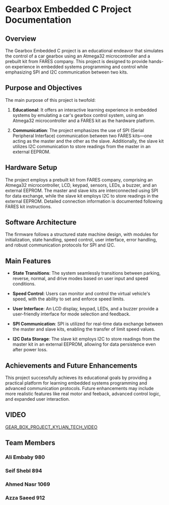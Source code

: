 # Gearbox Embedded C Project Documentation

## Overview

The Gearbox Embedded C project is an educational endeavor that simulates the control of a car gearbox using an Atmega32 microcontroller and a prebuilt kit from FARES company. This project is designed to provide hands-on experience in embedded systems programming and control while emphasizing SPI and I2C communication between two kits.

## Purpose and Objectives

The main purpose of this project is twofold:

1. **Educational**: It offers an interactive learning experience in embedded systems by emulating a car's gearbox control system, using an Atmega32 microcontroller and a FARES kit as the hardware platform.

2. **Communication**: The project emphasizes the use of SPI (Serial Peripheral Interface) communication between two FARES kits—one acting as the master and the other as the slave. Additionally, the slave kit utilizes I2C communication to store readings from the master in an external EEPROM.

## Hardware Setup

The project employs a prebuilt kit from FARES company, comprising an Atmega32 microcontroller, LCD, keypad, sensors, LEDs, a buzzer, and an external EEPROM. The master and slave kits are interconnected using SPI for data exchange, while the slave kit employs I2C to store readings in the external EEPROM. Detailed connection information is documented following FARES kit instructions.

## Software Architecture

The firmware follows a structured state machine design, with modules for initialization, state handling, speed control, user interface, error handling, and robust communication protocols for SPI and I2C.

## Main Features

- **State Transitions**: The system seamlessly transitions between parking, reverse, normal, and drive modes based on user input and speed conditions.

- **Speed Control**: Users can monitor and control the virtual vehicle's speed, with the ability to set and enforce speed limits.

- **User Interface**: An LCD display, keypad, LEDs, and a buzzer provide a user-friendly interface for mode selection and feedback.

- **SPI Communication**: SPI is utilized for real-time data exchange between the master and slave kits, enabling the transfer of limit speed values.

- **I2C Data Storage**: The slave kit employs I2C to store readings from the master kit in an external EEPROM, allowing for data persistence even after power loss.

## Achievements and Future Enhancements

This project successfully achieves its educational goals by providing a practical platform for learning embedded systems programming and advanced communication protocols. Future enhancements may include more realistic features like real motor and feeback, advanced control logic, and expanded user interaction.

## VIDEO
[GEAR_BOX_PROJECT_KYLIAN_TECH_VIDEO](https://drive.google.com/drive/folders/1RCm6VRdVJYAezsVQ2AgYu9lMLa8dWphe?usp=drive_link)


## Team Members 
### Ali Embaby    980
### Seif Shebl    894
### Ahmed Nasr    1069
### Azza Saeed    912
